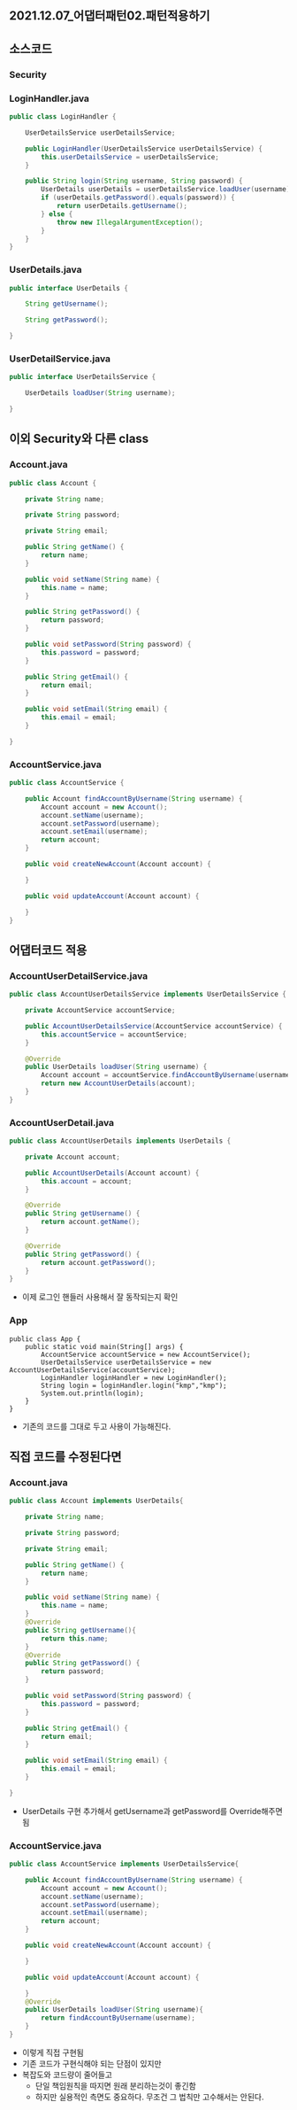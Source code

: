 ## 2021.12.07_어댑터패턴02.패턴적용하기

## 소스코드

### Security

### LoginHandler.java

```java
public class LoginHandler {

    UserDetailsService userDetailsService;

    public LoginHandler(UserDetailsService userDetailsService) {
        this.userDetailsService = userDetailsService;
    }

    public String login(String username, String password) {
        UserDetails userDetails = userDetailsService.loadUser(username);
        if (userDetails.getPassword().equals(password)) {
            return userDetails.getUsername();
        } else {
            throw new IllegalArgumentException();
        }
    }
}
```

### UserDetails.java

```java
public interface UserDetails {

    String getUsername();

    String getPassword();

}
```

### UserDetailService.java

```java
public interface UserDetailsService {

    UserDetails loadUser(String username);

}
```

##  이외 Security와 다른 class

### Account.java

```java
public class Account {

    private String name;

    private String password;

    private String email;

    public String getName() {
        return name;
    }

    public void setName(String name) {
        this.name = name;
    }

    public String getPassword() {
        return password;
    }

    public void setPassword(String password) {
        this.password = password;
    }

    public String getEmail() {
        return email;
    }

    public void setEmail(String email) {
        this.email = email;
    }

}
```

### AccountService.java

```java
public class AccountService {

    public Account findAccountByUsername(String username) {
        Account account = new Account();
        account.setName(username);
        account.setPassword(username);
        account.setEmail(username);
        return account;
    }

    public void createNewAccount(Account account) {

    }

    public void updateAccount(Account account) {

    }
}
```

## 어댑터코드 적용

### AccountUserDetailService.java

```java
public class AccountUserDetailsService implements UserDetailsService {

    private AccountService accountService;

    public AccountUserDetailsService(AccountService accountService) {
        this.accountService = accountService;
    }

    @Override
    public UserDetails loadUser(String username) {
      	Account account = accountService.findAccountByUsername(username);
        return new AccountUserDetails(account);
    }
}
```

### AccountUserDetail.java

```java
public class AccountUserDetails implements UserDetails {

    private Account account;

    public AccountUserDetails(Account account) {
        this.account = account;
    }

    @Override
    public String getUsername() {
        return account.getName();
    }

    @Override
    public String getPassword() {
        return account.getPassword();
    }
}
```

- 이제 로그인 핸들러 사용해서 잘 동작되는지 확인

### App

```
public class App {
    public static void main(String[] args) {
        AccountService accountService = new AccountService();
        UserDetailsService userDetailsService = new AccountUserDetailsService(accountService);
        LoginHandler loginHandler = new LoginHandler();
        String login = loginHandler.login("kmp","kmp");
        System.out.println(login);
    }
}
```

- 기존의 코드를 그대로 두고 사용이 가능해진다. 

## 직접 코드를 수정된다면

### Account.java

```java
public class Account implements UserDetails{

    private String name;

    private String password;

    private String email;

    public String getName() {
        return name;
    }

    public void setName(String name) {
        this.name = name;
    }
    @Override
    public String getUsername(){
        return this.name;
    }
    @Override
    public String getPassword() {
        return password;
    }

    public void setPassword(String password) {
        this.password = password;
    }

    public String getEmail() {
        return email;
    }

    public void setEmail(String email) {
        this.email = email;
    }

}
```

- UserDetails 구현 추가해서 getUsername과 getPassword를 Override해주면됨

### AccountService.java

```java
public class AccountService implements UserDetailsService{

    public Account findAccountByUsername(String username) {
        Account account = new Account();
        account.setName(username);
        account.setPassword(username);
        account.setEmail(username);
        return account;
    }

    public void createNewAccount(Account account) {

    }

    public void updateAccount(Account account) {

    }
    @Override
    public UserDetails loadUser(String username){
        return findAccountByUsername(username);
    }
}
```

- 이렇게 직접 구현됨
- 기존 코드가 구현식해야 되는 단점이 있지만
- 복잡도와 코드량이 줄어들고
  - 단일 책임원칙을 따지면 원래 분리하는것이 좋긴함
  - 하지만 실용적인 측면도 중요하다. 무조건 그 법칙만 고수해서는 안된다.